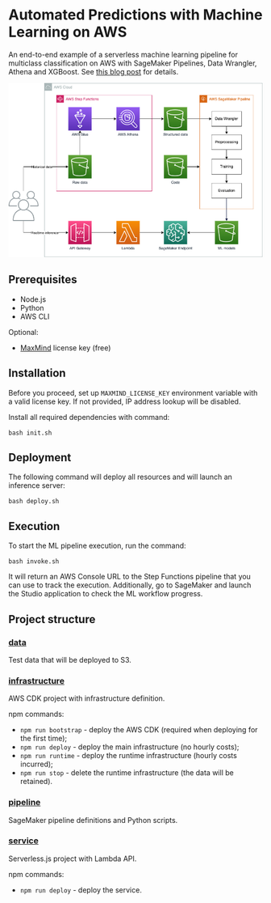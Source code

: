 # Automated Predictions with Machine Learning on AWS

An end-to-end example of a serverless machine learning pipeline for multiclass classification on AWS with SageMaker Pipelines, Data Wrangler, Athena and XGBoost. See [this blog post](https://devalent.com/blog/automated-predictions-with-machine-learning-on-aws/) for details.

<p align="center">
  <img src="./img.png?raw=true" alt="" />
</p>

## Prerequisites

* Node.js
* Python
* AWS CLI

Optional:

* [MaxMind](https://www.maxmind.com/) license key (free)

## Installation

Before you proceed, set up `MAXMIND_LICENSE_KEY` environment variable with a valid license key. If not provided, IP address lookup will be disabled.

Install all required dependencies with command:

```
bash init.sh
```

## Deployment

The following command will deploy all resources and will launch an inference server:

```
bash deploy.sh
```

## Execution

To start the ML pipeline execution, run the command:

```
bash invoke.sh
```

It will return an AWS Console URL to the Step Functions pipeline that you can use to track the execution. Additionally, go to SageMaker and launch the Studio application to check the ML workflow progress.

## Project structure

### [data](./data)

Test data that will be deployed to S3.

### [infrastructure](./infrastructure)

AWS CDK project with infrastructure definition.

npm commands:

* `npm run bootstrap` - deploy the AWS CDK (required when deploying for the first time);
* `npm run deploy` - deploy the main infrastructure (no hourly costs);
* `npm run runtime` - deploy the runtime infrastructure (hourly costs incurred);
* `npm run stop` - delete the runtime infrastructure (the data will be retained).

### [pipeline](./pipeline)

SageMaker pipeline definitions and Python scripts.

### [service](./service)

Serverless.js project with Lambda API.

npm commands:

* `npm run deploy` - deploy the service.
